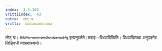 ```yaml
---
index:  3.3.162
vrittiindex:  43
sutra:  लोट् च
vritti:  balamanorama 
---
```


लोट् च। `विधिनिमन्त्रणामन्त्रणाधीष्टसंप्रश्नप्रार्थनेषु` इत्यनुवर्तते।तदाह--विध्यादिष्विति। विध्यादिशब्दा अनुपदमेव लिङ्विधौ व्याख्यास्यन्ते। 

